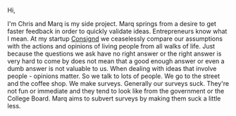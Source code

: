 Hi,

I'm Chris and Marq is my side project. Marq springs from a desire to get faster feedback in order to quickly validate ideas. Entrepreneurs know what I mean. At my startup [Consignd](http://www.consignd.com) we ceaselessly compare our assumptions with the actions and opinions of living people from all walks of life. Just because the questions we ask have no right answer or the right answer is very hard to come by does not mean that a good enough answer or even a dumb answer is not valuable to us. When dealing with ideas that involve people - opinions matter. So we talk to lots of people. We go to the street and the coffee shop. We make surveys. Generally our surveys suck. They're not fun or immediate and they tend to look like from the government or the College Board. Marq aims to subvert surveys by making them suck a little less.